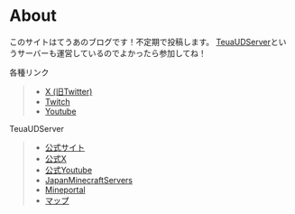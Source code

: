 # About
このサイトはてうあのブログです！不定期で投稿します。
[TeuaUDServer](https://tuds.jp)というサーバーも運営しているのでよかったら参加してね！

各種リンク
> - [X (旧Twitter)](https://x.com/teuagg)
> - [Twitch](https://twitch.tv/teuafps) 
> - [Youtube](https://www.youtube.com/@%E3%81%A6%E3%81%86%E3%81%82)

TeuaUDServer
> - [公式サイト](https://tuds.jp)
> - [公式X](https://x.com/TeuaUDServer)
> - [公式Youtube](https://www.youtube.com/@TeuaUDServer)
> - [JapanMinecraftServers](https://minecraft.jp/servers/68d80fc5ecf70b9452000000)
> - [Mineportal](https://mineportal.jp/servers/cmgi1ubo90000mebocb5hudee)
> - [マップ](http://pureno.top:8100/)